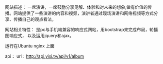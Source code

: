 网站描述：
一席演讲，一席鼓励分享见解、体验和对未来的想象,做有价值的传播。网站提供了一些演讲的内容和视频，演讲者通过现场演讲和网络视频等方式分享、传播自己的观点看法。

网站相关特性：
是pc与手机端兼容的响应式网站，用bootstrap来完成布局，轮播图响应式， 以及运用jquery和ajax。

 运行在Ubuntu nginx 上面

 api：
 url：http://api.yixi.tv/api/v1/album